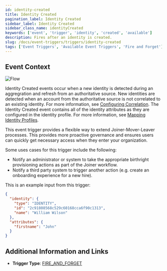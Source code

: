 ```yaml
---
id: identity-created
title: Identity Created
pagination_label: Identity Created
sidebar_label: Identity Created
sidebar_class_name: identityCreated
keywords: ['event', 'trigger', 'identity', 'created', 'available']
description: Fires after an identity is created.
slug: /docs/event-triggers/triggers/identity-created
tags: ['Event Triggers', 'Available Event Triggers', 'Fire and Forget']
---
```


## Event Context

![Flow](./img/identity-created-path.png)

Identity Created events occur when a new identity is detected during an aggregration and refresh from an authoritative source. New identities are detected when an account from the authoritative source is not correlated to an existing identity. For more information, see [Configuring Correlation](https://community.sailpoint.com/t5/Connectors/Configuring-Correlation/ta-p/74045). The Identity Created event contains all of the identity attributes as they are configured in the identity profile. For more information, see [Mapping Identity Profiles](https://community.sailpoint.com/t5/Admin-Help/Mapping-Identity-Profiles/ta-p/77877).

This event trigger provides a flexible way to extend Joiner-Mover-Leaver processes. This provides more proactive governance and ensures users can quickly get necessary access when they enter your organization.

Some uses cases for this trigger include the following:

- Notify an administrator or system to take the appropriate birthright provisioning actions as part of the Joiner workflow.
- Notify a third party system to trigger another action (e.g. create an onboarding experience for a new hire).

This is an example input from this trigger:

```json
{
  "identity": {
    "type": "IDENTITY",
    "id": "2c91808568c529c60168cca6f90c1313",
    "name": "William Wilson"
  },
  "attributes": {
    "firstname": "John"
  }
}
```

## Additional Information and Links

- **Trigger Type**: [FIRE_AND_FORGET](../trigger-types.md#fire-and-forget)
<!-- [Input schema](https://developer.sailpoint.com/apis/beta/#section/Identity-Created-Event-Trigger-Input) -->
